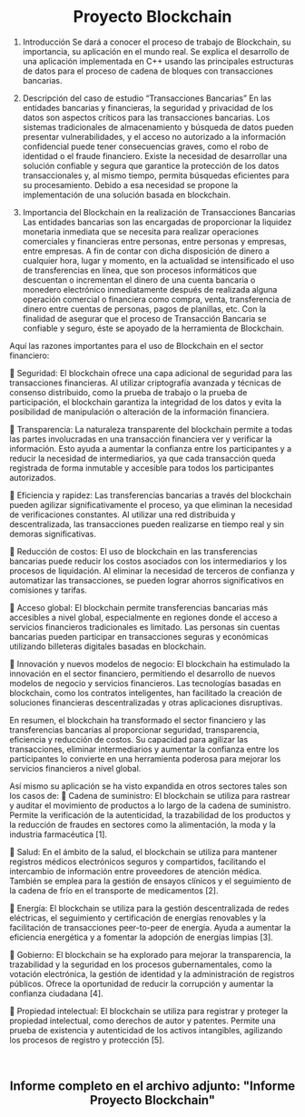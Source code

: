 <h1 align="center">Proyecto Blockchain</h1>

1.	Introducción
Se dará a conocer el proceso de trabajo de Blockchain, su importancia, su aplicación en el mundo real. Se explica el desarrollo de una aplicación implementada en C++ usando las principales estructuras de datos para el proceso de cadena de bloques con transacciones bancarias.

2.	Descripción del caso de estudio “Transacciones Bancarias”
En las entidades bancarias y financieras, la seguridad y privacidad de los datos son aspectos críticos para las transacciones bancarias. Los sistemas tradicionales de almacenamiento y búsqueda de datos pueden presentar vulnerabilidades, y el acceso no autorizado a la información confidencial puede tener consecuencias graves, como el robo de identidad o el fraude financiero. Existe la necesidad de desarrollar una solución confiable y segura que garantice la protección de los datos transaccionales y, al mismo tiempo, permita búsquedas eficientes para su procesamiento. Debido a esa necesidad se propone la implementación de una solución basada en blockchain.

3.	Importancia del Blockchain en la realización de Transacciones Bancarias
Las entidades bancarias son las encargadas de proporcionar la liquidez monetaria inmediata que se necesita para realizar operaciones comerciales y financieras entre personas, entre personas y empresas, entre empresas.
A fin de contar con dicha disposición de dinero a cualquier hora, lugar y momento, en la actualidad se intensificado el uso de transferencias en línea, que son procesos informáticos que descuentan o incrementan el dinero de una cuenta bancaria o monedero electrónico inmediatamente después de realizada alguna operación comercial o financiera como compra, venta, transferencia de dinero entre cuentas de personas, pagos de planillas, etc.
Con la finalidad de asegurar que el proceso de Transacción Bancaria se confiable y seguro, éste se apoyado de la herramienta de Blockchain.

Aquí las razones importantes para el uso de Blockchain en el sector financiero:

	Seguridad: El blockchain ofrece una capa adicional de seguridad para las transacciones financieras. Al utilizar criptografía avanzada y técnicas de consenso distribuido, como la prueba de trabajo o la prueba de participación, el blockchain garantiza la integridad de los datos y evita la posibilidad de manipulación o alteración de la información financiera.

	Transparencia: La naturaleza transparente del blockchain permite a todas las partes involucradas en una transacción financiera ver y verificar la información. Esto ayuda a aumentar la confianza entre los participantes y a reducir la necesidad de intermediarios, ya que cada transacción queda registrada de forma inmutable y accesible para todos los participantes autorizados.

	Eficiencia y rapidez: Las transferencias bancarias a través del blockchain pueden agilizar significativamente el proceso, ya que eliminan la necesidad de verificaciones constantes. Al utilizar una red distribuida y descentralizada, las transacciones pueden realizarse en tiempo real y sin demoras significativas.

	Reducción de costos: El uso de blockchain en las transferencias bancarias puede reducir los costos asociados con los intermediarios y los procesos de liquidación. Al eliminar la necesidad de terceros de confianza y automatizar las transacciones, se pueden lograr ahorros significativos en comisiones y tarifas.

	Acceso global: El blockchain permite transferencias bancarias más accesibles a nivel global, especialmente en regiones donde el acceso a servicios financieros tradicionales es limitado. Las personas sin cuentas bancarias pueden participar en transacciones seguras y económicas utilizando billeteras digitales basadas en blockchain.

	Innovación y nuevos modelos de negocio: El blockchain ha estimulado la innovación en el sector financiero, permitiendo el desarrollo de nuevos modelos de negocio y servicios financieros. Las tecnologías basadas en blockchain, como los contratos inteligentes, han facilitado la creación de soluciones financieras descentralizadas y otras aplicaciones disruptivas.

En resumen, el blockchain ha transformado el sector financiero y las transferencias bancarias al proporcionar seguridad, transparencia, eficiencia y reducción de costos. Su capacidad para agilizar las transacciones, eliminar intermediarios y aumentar la confianza entre los participantes lo convierte en una herramienta poderosa para mejorar los servicios financieros a nivel global.

Así mismo su aplicación se ha visto expandida en otros sectores tales son los casos de:
	Cadena de suministro: El blockchain se utiliza para rastrear y auditar el movimiento de productos a lo largo de la cadena de suministro. Permite la verificación de la autenticidad, la trazabilidad de los productos y la reducción de fraudes en sectores como la alimentación, la moda y la industria farmacéutica [1].

	Salud: En el ámbito de la salud, el blockchain se utiliza para mantener registros médicos electrónicos seguros y compartidos, facilitando el intercambio de información entre proveedores de atención médica. También se emplea para la gestión de ensayos clínicos y el seguimiento de la cadena de frío en el transporte de medicamentos [2].

	Energía: El blockchain se utiliza para la gestión descentralizada de redes eléctricas, el seguimiento y certificación de energías renovables y la facilitación de transacciones peer-to-peer de energía. Ayuda a aumentar la eficiencia energética y a fomentar la adopción de energías limpias [3].

	Gobierno: El blockchain se ha explorado para mejorar la transparencia, la trazabilidad y la seguridad en los procesos gubernamentales, como la votación electrónica, la gestión de identidad y la administración de registros públicos. Ofrece la oportunidad de reducir la corrupción y aumentar la confianza ciudadana [4].

	Propiedad intelectual: El blockchain se utiliza para registrar y proteger la propiedad intelectual, como derechos de autor y patentes. Permite una prueba de existencia y autenticidad de los activos intangibles, agilizando los procesos de registro y protección [5].

 
<h2 align="center">Informe completo en el archivo adjunto: "Informe Proyecto Blockchain"</h2>
